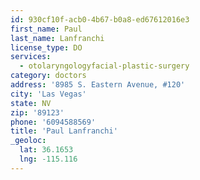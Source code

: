 ```yaml
---
id: 930cf10f-acb0-4b67-b0a8-ed67612016e3
first_name: Paul
last_name: Lanfranchi
license_type: DO
services:
  - otolaryngologyfacial-plastic-surgery
category: doctors
address: '8985 S. Eastern Avenue, #120'
city: 'Las Vegas'
state: NV
zip: '89123'
phone: '6094588569'
title: 'Paul Lanfranchi'
_geoloc:
  lat: 36.1653
  lng: -115.116
---
```

